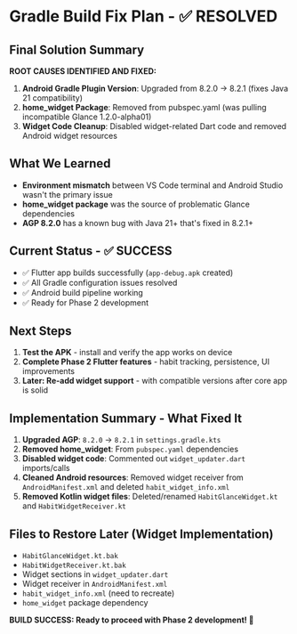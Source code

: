 # Gradle Build Fix Plan - ✅ RESOLVED

## Final Solution Summary
**ROOT CAUSES IDENTIFIED AND FIXED:**
1. **Android Gradle Plugin Version**: Upgraded from 8.2.0 → 8.2.1 (fixes Java 21 compatibility)
2. **home_widget Package**: Removed from pubspec.yaml (was pulling incompatible Glance 1.2.0-alpha01)
3. **Widget Code Cleanup**: Disabled widget-related Dart code and removed Android widget resources

## What We Learned
- **Environment mismatch** between VS Code terminal and Android Studio wasn't the primary issue
- **home_widget package** was the source of problematic Glance dependencies
- **AGP 8.2.0** has a known bug with Java 21+ that's fixed in 8.2.1+

## Current Status - ✅ SUCCESS
- ✅ Flutter app builds successfully (`app-debug.apk` created)
- ✅ All Gradle configuration issues resolved
- ✅ Android build pipeline working
- ✅ Ready for Phase 2 development

## Next Steps
1. **Test the APK** - install and verify the app works on device
2. **Complete Phase 2 Flutter features** - habit tracking, persistence, UI improvements
3. **Later: Re-add widget support** - with compatible versions after core app is solid

## Implementation Summary - What Fixed It
1. **Upgraded AGP**: `8.2.0` → `8.2.1` in `settings.gradle.kts`
2. **Removed home_widget**: From `pubspec.yaml` dependencies
3. **Disabled widget code**: Commented out `widget_updater.dart` imports/calls
4. **Cleaned Android resources**: Removed widget receiver from `AndroidManifest.xml` and deleted `habit_widget_info.xml`
5. **Removed Kotlin widget files**: Deleted/renamed `HabitGlanceWidget.kt` and `HabitWidgetReceiver.kt`

## Files to Restore Later (Widget Implementation)
- `HabitGlanceWidget.kt.bak`
- `HabitWidgetReceiver.kt.bak` 
- Widget sections in `widget_updater.dart`
- Widget receiver in `AndroidManifest.xml`
- `habit_widget_info.xml` (need to recreate)
- `home_widget` package dependency

**BUILD SUCCESS: Ready to proceed with Phase 2 development! 🚀** 